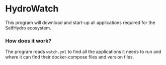 # HydroWatch
This program will download and start-up all applications required for the SelfHydro ecosystem.


### How does it work?
The program reads `watch.yml` to find all the applications it needs to run and where it can find their docker-compose files and version files.
